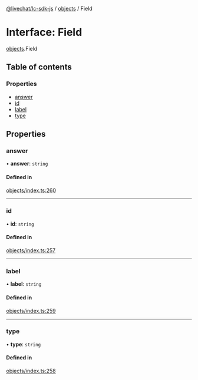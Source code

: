 [@livechat/lc-sdk-js](../README.md) / [objects](../modules/objects.md) / Field

# Interface: Field

[objects](../modules/objects.md).Field

## Table of contents

### Properties

- [answer](objects.Field.md#answer)
- [id](objects.Field.md#id)
- [label](objects.Field.md#label)
- [type](objects.Field.md#type)

## Properties

### answer

• **answer**: `string`

#### Defined in

[objects/index.ts:260](https://github.com/livechat/lc-sdk-js/blob/7431f2f/src/objects/index.ts#L260)

___

### id

• **id**: `string`

#### Defined in

[objects/index.ts:257](https://github.com/livechat/lc-sdk-js/blob/7431f2f/src/objects/index.ts#L257)

___

### label

• **label**: `string`

#### Defined in

[objects/index.ts:259](https://github.com/livechat/lc-sdk-js/blob/7431f2f/src/objects/index.ts#L259)

___

### type

• **type**: `string`

#### Defined in

[objects/index.ts:258](https://github.com/livechat/lc-sdk-js/blob/7431f2f/src/objects/index.ts#L258)
